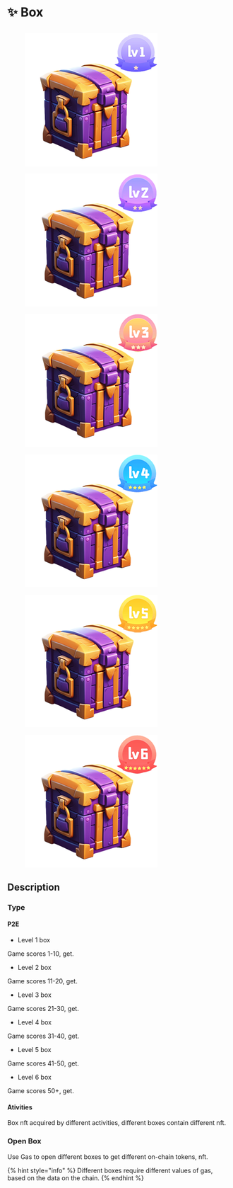 # ✨ Box

##

<div>

<figure><img src="../.gitbook/assets/1.png" alt=""><figcaption></figcaption></figure>

 

<figure><img src="../.gitbook/assets/2.png" alt=""><figcaption></figcaption></figure>

 

<figure><img src="../.gitbook/assets/3.png" alt=""><figcaption></figcaption></figure>

 

<figure><img src="../.gitbook/assets/4.png" alt=""><figcaption></figcaption></figure>

 

<figure><img src="../.gitbook/assets/5.png" alt=""><figcaption></figcaption></figure>

 

<figure><img src="../.gitbook/assets/6.png" alt=""><figcaption></figcaption></figure>

</div>

## Description

### Type

#### P2E

* Level 1 box

Game scores 1-10, get.

* Level 2 box

Game scores 11-20, get.

* Level 3 box

Game scores 21-30, get.

* Level 4 box

Game scores 31-40, get.

* Level 5 box

Game scores 41-50, get.

* Level 6 box

Game scores 50+, get.

#### Ativities

Box nft acquired by different activities, different boxes contain different nft.

### Open Box

Use Gas to open different boxes to get different on-chain tokens, nft.



{% hint style="info" %}
Different boxes require different values of gas, based on the data on the chain.
{% endhint %}

